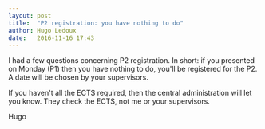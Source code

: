 ```yaml
---
layout: post
title:  "P2 registration: you have nothing to do"
author: Hugo Ledoux
date:   2016-11-16 17:43
---
```


I had a few questions concerning P2 registration. 
In short: if you presented on Monday (P1) then you have nothing to do, you'll be registered for the P2.
A date will be chosen by your supervisors.

If you haven't all the ECTS required, then the central administration will let you know. 
They check the ECTS, not me or your supervisors.

Hugo  







